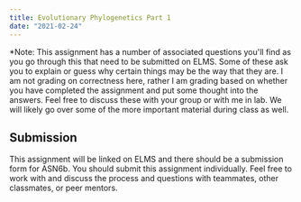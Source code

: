 ```yaml
---
title: Evolutionary Phylogenetics Part 1 
date: "2021-02-24"
---
```


*Note: This assignment has a number of associated questions you'll find as you go through this that need to be submitted on ELMS. Some of these ask you to explain or guess why certain things may be the way that they are. I am not grading on correctness here, rather I am grading based on whether you have completed the assignment and put some thought into the answers. Feel free to discuss these with your group or with me in lab. We will likely go over some of the more important material during class as well.

## Submission

This assignment will be linked on ELMS and there should be a submission form for ASN6b. You should submit this assignment individually. Feel free to work with and discuss the process and questions with teammates, other classmates, or peer mentors.


